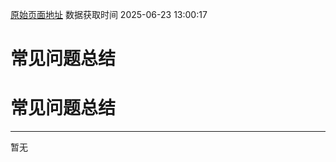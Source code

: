 [原始页面地址](https://docs.ekuaibao.com/docs/open-api/delegate/question-answer)
数据获取时间 2025-06-23 13:00:17

# 常见问题总结

# 常见问题总结  
  
* * *

暂无
